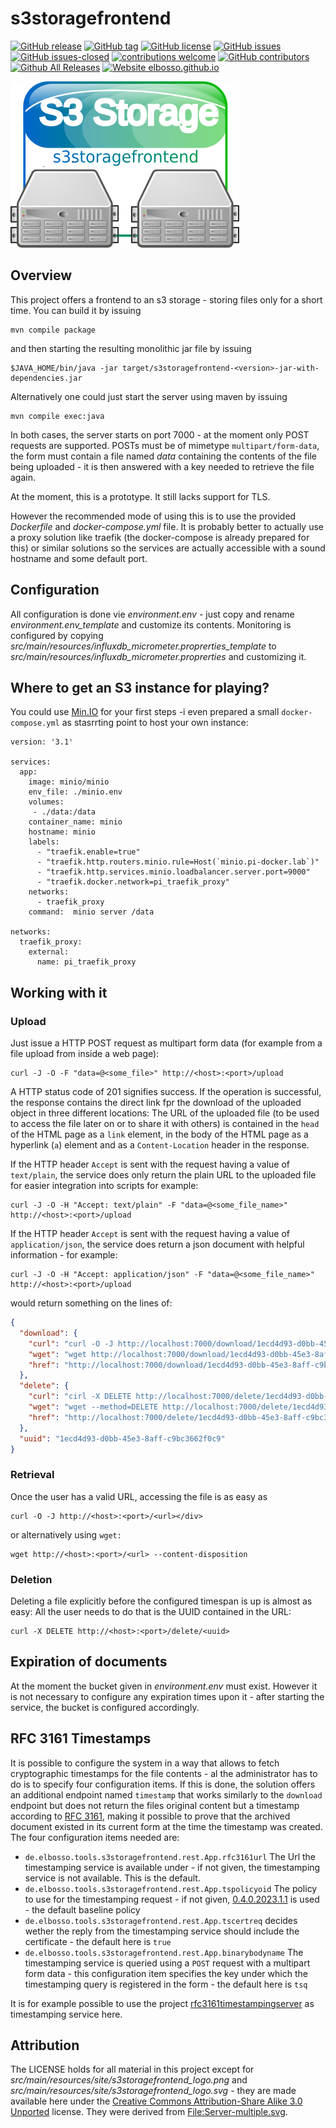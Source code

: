 # s3storagefrontend

<!---
[![start with why](https://img.shields.io/badge/start%20with-why%3F-brightgreen.svg?style=flat)](http://www.ted.com/talks/simon_sinek_how_great_leaders_inspire_action)
--->
[![GitHub release](https://img.shields.io/github/release/elbosso/s3storagefrontend/all.svg?maxAge=1)](https://GitHub.com/elbosso/s3storagefrontend/releases/)
[![GitHub tag](https://img.shields.io/github/tag/elbosso/s3storagefrontend.svg)](https://GitHub.com/elbosso/s3storagefrontend/tags/)
[![GitHub license](https://img.shields.io/github/license/elbosso/s3storagefrontend.svg)](https://github.com/elbosso/s3storagefrontend/blob/master/LICENSE)
[![GitHub issues](https://img.shields.io/github/issues/elbosso/s3storagefrontend.svg)](https://GitHub.com/elbosso/s3storagefrontend/issues/)
[![GitHub issues-closed](https://img.shields.io/github/issues-closed/elbosso/s3storagefrontend.svg)](https://GitHub.com/elbosso/s3storagefrontend/issues?q=is%3Aissue+is%3Aclosed)
[![contributions welcome](https://img.shields.io/badge/contributions-welcome-brightgreen.svg?style=flat)](https://github.com/elbosso/s3storagefrontend/issues)
[![GitHub contributors](https://img.shields.io/github/contributors/elbosso/s3storagefrontend.svg)](https://GitHub.com/elbosso/s3storagefrontend/graphs/contributors/)
[![Github All Releases](https://img.shields.io/github/downloads/elbosso/s3storagefrontend/total.svg)](https://github.com/elbosso/s3storagefrontend)
[![Website elbosso.github.io](https://img.shields.io/website-up-down-green-red/https/elbosso.github.io.svg)](https://elbosso.github.io/)

![s3storagefrontend_logo](src/main/resources/site/s3storagefrontend_logo.png)

## Overview

This project offers a frontend to an s3 storage - storing files only for a short time. 
You can build it by issuing

```
mvn compile package
```

and then starting the resulting monolithic jar file by issuing

```
$JAVA_HOME/bin/java -jar target/s3storagefrontend-<version>-jar-with-dependencies.jar
```

Alternatively one could just start the server using maven by  issuing

```
mvn compile exec:java
```

In both cases, the server starts on port 7000 - at the moment
only POST requests are supported. POSTs must be of
mimetype `multipart/form-data`, the form must contain a file
named _data_ containing the contents of the file being uploaded - it 
is then answered with a key needed to retrieve the file again.

At the moment, this is a prototype. It still lacks support for TLS.

However the recommended mode of using this is to use the provided _Dockerfile_ 
and _docker-compose.yml_ file. It is probably better 
to actually use a proxy solution like traefik (the docker-compose is 
already prepared for this) or similar
solutions so the services are actually accessible with a sound hostname and 
some default port.

## Configuration

All configuration is done vie _environment.env_ - just copy and rename _environment.env_template_ 
and customize its contents. Monitoring is configured by copying _src/main/resources/influxdb_micrometer.proprerties_template_
to _src/main/resources/influxdb_micrometer.proprerties_ and customizing it.

## Where to get an S3 instance for playing?

You could use [Min.IO](https://github.com/minio/minio)
for your first steps -i even prepared a small `docker-compose.yml` as stasrrting point to host your own instance:

```
version: '3.1'

services:
  app:
    image: minio/minio
    env_file: ./minio.env
    volumes:
     - ./data:/data
    container_name: minio
    hostname: minio
    labels:
      - "traefik.enable=true"
      - "traefik.http.routers.minio.rule=Host(`minio.pi-docker.lab`)"
      - "traefik.http.services.minio.loadbalancer.server.port=9000"
      - "traefik.docker.network=pi_traefik_proxy"
    networks:
      - traefik_proxy
    command:  minio server /data

networks:
  traefik_proxy:
    external:
      name: pi_traefik_proxy
```

## Working with it

### Upload

Just issue a HTTP POST request as multipart form data
(for example from a file upload from inside a web page):
```shell script
curl -J -O -F "data=@<some_file>" http://<host>:<port>/upload
``` 

A HTTP status code of 201 signifies success. If the operation is successful, the response
contains the direct link fpr the download of the uploaded object in three different locations:
The URL of the uploaded file (to be used to access the file later on or to share it with others)
is contained in the `head` of the HTML page as a `link` element,
in the body of the HTML page as a hyperlink (`a`) element and as a `Content-Location` header in the response.

If the HTTP header `Accept` is sent with the request having a value of `text/plain`,
the service does only return the plain URL to the uploaded file for easier integration into scripts for example:</p>
```shell script
curl -J -O -H "Accept: text/plain" -F "data=@<some_file_name>" http://<host>:<port>/upload 
```

If the HTTP header `Accept` is sent with the request having a value of `application/json`,
the service does return a json document with helpful information - for example:</p>
```shell script
curl -J -O -H "Accept: application/json" -F "data=@<some_file_name>" http://<host>:<port>/upload 
```

would return something on the lines of:

```json
{
  "download": {
    "curl": "curl -O -J http://localhost:7000/download/1ecd4d93-d0bb-45e3-8aff-c9bc3662f0c9",
    "wget": "wget http://localhost:7000/download/1ecd4d93-d0bb-45e3-8aff-c9bc3662f0c9 --content-disposition",
    "href": "http://localhost:7000/download/1ecd4d93-d0bb-45e3-8aff-c9bc3662f0c9"
  },
  "delete": {
    "curl": "cirl -X DELETE http://localhost:7000/delete/1ecd4d93-d0bb-45e3-8aff-c9bc3662f0c9",
    "wget": "wget --method=DELETE http://localhost:7000/delete/1ecd4d93-d0bb-45e3-8aff-c9bc3662f0c9",
    "href": "http://localhost:7000/delete/1ecd4d93-d0bb-45e3-8aff-c9bc3662f0c9"
  },
  "uuid": "1ecd4d93-d0bb-45e3-8aff-c9bc3662f0c9"
}
```

### Retrieval

Once the user has a valid URL, accessing the file is as easy as</p>
```shell script
curl -O -J http://<host>:<port>/<url></div>
```
or alternatively using
`wget:`
```shell script
wget http://<host>:<port>/<url> --content-disposition
```

### Deletion

Deleting a file explicitly before the configured timespan is up is almost as easy:
All the user needs to do that is the UUID contained in the URL:
```shell script
curl -X DELETE http://<host>:<port>/delete/<uuid>
```

## Expiration of documents

At the moment the bucket given in _environment.env_ must exist. However it is not necessary to
configure any expiration times upon it - after starting the service, the bucket is configured accordingly.

## RFC 3161 Timestamps

It is possible to configure the system in a way that allows to fetch cryptographic timestamps
for the file contents - al the administrator has to do is to specify four configuration items.
If this is done, the solution offers an additional endpoint named `timestamp` that works
similarly to the `download` endpoint but does not return the files original content but
a timestamp according to [RFC 3161](https://tools.ietf.org/html/rfc3161), making it possible to prove that the archived document
existed in its current form at the time the timestamp was created. The four configuration items needed are:

* `de.elbosso.tools.s3storagefrontend.rest.App.rfc3161url` The Url the timestamping 
  service is available under - if not given, the timestamping service is not 
  available. This is the default.
* `de.elbosso.tools.s3storagefrontend.rest.App.tspolicyoid` The policy to use for 
  the timestamping request - if not given, 
  [0.4.0.2023.1.1](http://oid-info.com/get/0.4.0.2023.1.1) is used - 
  the default baseline policy
* `de.elbosso.tools.s3storagefrontend.rest.App.tscertreq` decides wether the reply from
  the timestamping service should include the certificate - the default here is `true`
* `de.elbosso.tools.s3storagefrontend.rest.App.binarybodyname` The timestamping service
  is queried using a `POST` request with a multipart form data - this configuration item
  specifies the key under which the timestamping query is registered in the form - the
  default here is `tsq`
  
It is for example possible to use the project 
[rfc3161timestampingserver](https://github.com/elbosso/rfc3161timestampingserver)
as timestamping service here.

## Attribution
The LICENSE holds for all material in this project except for _src/main/resources/site/s3storagefrontend_logo.png_ and _src/main/resources/site/s3storagefrontend_logo.svg_ - they are made available here under the [Creative Commons Attribution-Share Alike 3.0 Unported](https://creativecommons.org/licenses/by-sa/3.0/deed.en) license. They were derived from [File:Server-multiple.svg](https://en.wikipedia.org/wiki/File:Server-multiple.svg).

